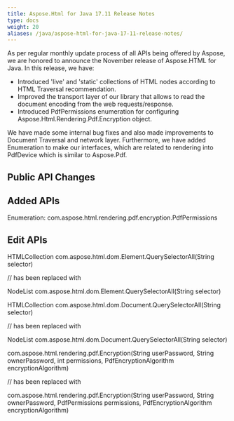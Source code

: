 ```yaml
---
title: Aspose.Html for Java 17.11 Release Notes
type: docs
weight: 20
aliases: /java/aspose-html-for-java-17-11-release-notes/
---
```


As per regular monthly update process of all APIs being offered by Aspose, we are honored to announce the November release of Aspose.HTML for Java. In this release, we have:

- Introduced 'live' and 'static' collections of HTML nodes according to HTML Traversal recommendation.
- Improved the transport layer of our library that allows to read the document encoding from the web requests/response.
- Introduced PdfPermissions enumeration for configuring Aspose.Html.Rendering.Pdf.Encryption object.

We have made some internal bug fixes and also made improvements to Document Traversal and network layer. Furthermore, we have added Enumeration to make our interfaces, which are related to rendering into PdfDevice which is similar to Aspose.Pdf.
## **Public API Changes** ## 
## **Added APIs** ## 
Enumeration: com.aspose.html.rendering.pdf.encryption.PdfPermissions
## **Edit APIs** ## 
HTMLCollection com.aspose.html.dom.Element.QuerySelectorAll(String selector)

// has been replaced with

NodeList com.aspose.html.dom.Element.QuerySelectorAll(String selector)



HTMLCollection com.aspose.html.dom.Document.QuerySelectorAll(String selector)

// has been replaced with

NodeList com.aspose.html.dom.Document.QuerySelectorAll(String selector)



com.aspose.html.rendering.pdf.Encryption(String userPassword, String ownerPassword, int permissions, PdfEncryptionAlgorithm encryptionAlgorithm)

// has been replaced with

com.aspose.html.rendering.pdf.Encryption(String userPassword, String ownerPassword, PdfPermissions permissions, PdfEncryptionAlgorithm encryptionAlgorithm)

